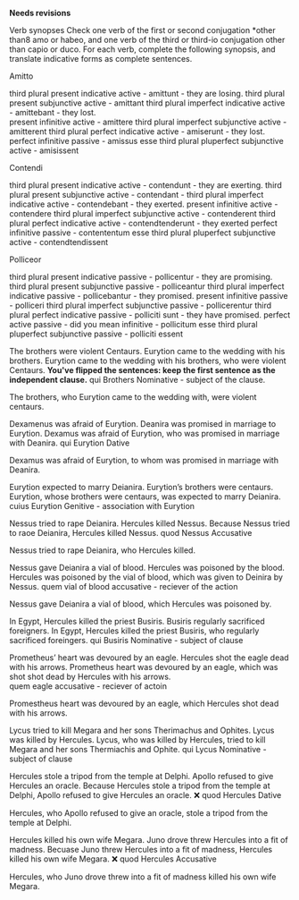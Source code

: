 **Needs revisions**

Verb synopses
Check one verb of the first or second conjugation *other than8 amo or habeo, and one verb of the third or third-io conjugation other than capio or duco. For each verb, complete the following synopsis, and translate indicative forms as complete sentences.

Amitto

third plural present indicative active - amittunt - they are losing. 
third plural present subjunctive active - 	amittant 
third plural imperfect indicative active - amittebant - they lost.  
present infinitive active - amittere
third plural imperfect subjunctive active - amitterent
third plural perfect indicative active - amiserunt - they lost. 
perfect infinitive passive - amissus esse
third plural pluperfect subjunctive active - amisissent

Contendi 

third plural present indicative active - contendunt - they are exerting.
third plural present subjunctive active - 	contendant - 
third plural imperfect indicative active - 	contendebant - they exerted.
present infinitive active - contendere
third plural imperfect subjunctive active - contenderent
third plural perfect indicative active - 	contendtenderunt - they exerted
perfect infinitive passive - 	contententum esse
third plural pluperfect subjunctive active - contendtendissent


Polliceor

third plural present indicative passive - pollicentur - they are promising. 
third plural present subjunctive passive - 	polliceantur
third plural imperfect indicative passive - pollicebantur - they promised. 
present infinitive passive -  polliceri
third plural imperfect subjunctive passive - 	pollicerentur
third plural perfect indicative passive - 	polliciti sunt - they have promised.
perfect active passive - did you mean infinitive -  pollicitum esse
third plural pluperfect subjunctive passive - polliciti essent


The brothers were violent Centaurs. Eurytion came to the wedding with his brothers.
Eurytion came to the wedding with his brothers, who were violent Centaurs. **You've flipped the sentences:  keep the first sentence as the independent clause.**
qui
Brothers
Nominative - subject of the clause. 

The brothers, who Eurytion came to the wedding with, were violent centaurs. 

Dexamenus was afraid of Eurytion. Deanira was promised in marriage to Eurytion.
Dexamus was afraid of Eurytion, who was promised in marriage with Deanira. 
qui
Eurytion
Dative 

Dexamus was afraid of Eurytion, to whom was promised in marriage with Deanira.

Eurytion expected to marry Deianira. Eurytion’s brothers were centaurs.
Eurytion, whose brothers were centaurs, was expected to marry Deianira. 
cuius
Eurytion
Genitive - association with Eurytion

Nessus tried to rape Deianira. Hercules killed Nessus.
Because Nessus tried to raoe Deianira, Hercules killed Nessus. 
quod
Nessus
Accusative

Nessus tried to rape Deianira, who Hercules killed.

Nessus gave Deianira a vial of blood. Hercules was poisoned by the blood.
Hercules was poisoned by the vial of blood, which was given to Deinira by Nessus. 
quem
vial of blood
accusative - reciever of the action

Nessus gave Deianira a vial of blood, which Hercules was poisoned by. 

In Egypt, Hercules killed the priest Busiris. Busiris regularly sacrificed foreigners.
In Egypt, Hercules killed the priest Busiris, who regularly sacrificed foreingers. 
qui
Busiris
Nominative - subject of clause

Prometheus’ heart was devoured by an eagle. Hercules shot the eagle dead with his arrows.
Prometheus heart was devoured by an eagle, which was shot shot dead by Hercules with his arrows.  
quem
eagle
accusative - reciever of actoin

Promestheus heart was devoured by an eagle, which Hercules shot dead with his arrows. 

Lycus tried to kill Megara and her sons Therimachus and Ophites. Lycus was killed by Hercules.
Lycus, who was killed by Hercules, tried to kill Megara and her sons Thermiachis and Ophite.
qui
Lycus
Nominative - subject of clause

Hercules stole a tripod from the temple at Delphi. Apollo refused to give Hercules an oracle.
Because Hercules stole a tripod from the temple at Delphi, Apollo refused to give Hercules an oracle.  ❌
quod
Hercules
Dative

Hercules, who Apollo refused to give an oracle, stole a tripod from the temple at Delphi. 

Hercules killed his own wife Megara. Juno drove threw Hercules into a fit of madness. 
Becuase Juno threw Hercules into a fit of madness, Hercules killed his own wife Megara. ❌
quod
Hercules 
Accusative

Hercules, who Juno drove threw into a fit of madness killed his own wife Megara. 

